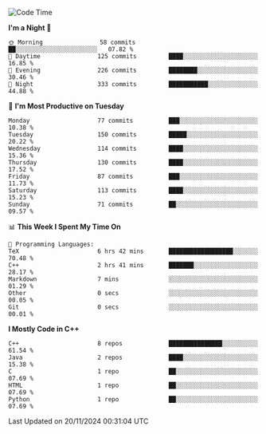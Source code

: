 <!--START_SECTION:waka-->
![Code Time](http://img.shields.io/badge/Code%20Time-183%20hrs%2051%20mins-blue)

**I'm a Night 🦉** 

```text
🌞 Morning                58 commits          ██░░░░░░░░░░░░░░░░░░░░░░░   07.82 % 
🌆 Daytime                125 commits         ████░░░░░░░░░░░░░░░░░░░░░   16.85 % 
🌃 Evening                226 commits         ████████░░░░░░░░░░░░░░░░░   30.46 % 
🌙 Night                  333 commits         ███████████░░░░░░░░░░░░░░   44.88 % 
```
📅 **I'm Most Productive on Tuesday** 

```text
Monday                   77 commits          ███░░░░░░░░░░░░░░░░░░░░░░   10.38 % 
Tuesday                  150 commits         █████░░░░░░░░░░░░░░░░░░░░   20.22 % 
Wednesday                114 commits         ████░░░░░░░░░░░░░░░░░░░░░   15.36 % 
Thursday                 130 commits         ████░░░░░░░░░░░░░░░░░░░░░   17.52 % 
Friday                   87 commits          ███░░░░░░░░░░░░░░░░░░░░░░   11.73 % 
Saturday                 113 commits         ████░░░░░░░░░░░░░░░░░░░░░   15.23 % 
Sunday                   71 commits          ██░░░░░░░░░░░░░░░░░░░░░░░   09.57 % 
```


📊 **This Week I Spent My Time On** 

```text
💬 Programming Languages: 
TeX                      6 hrs 42 mins       ██████████████████░░░░░░░   70.48 % 
C++                      2 hrs 41 mins       ███████░░░░░░░░░░░░░░░░░░   28.17 % 
Markdown                 7 mins              ░░░░░░░░░░░░░░░░░░░░░░░░░   01.29 % 
Other                    0 secs              ░░░░░░░░░░░░░░░░░░░░░░░░░   00.05 % 
Git                      0 secs              ░░░░░░░░░░░░░░░░░░░░░░░░░   00.01 % 
```

**I Mostly Code in C++** 

```text
C++                      8 repos             ███████████████░░░░░░░░░░   61.54 % 
Java                     2 repos             ████░░░░░░░░░░░░░░░░░░░░░   15.38 % 
C                        1 repo              ██░░░░░░░░░░░░░░░░░░░░░░░   07.69 % 
HTML                     1 repo              ██░░░░░░░░░░░░░░░░░░░░░░░   07.69 % 
Python                   1 repo              ██░░░░░░░░░░░░░░░░░░░░░░░   07.69 % 
```




 Last Updated on 20/11/2024 00:31:04 UTC
<!--END_SECTION:waka-->
